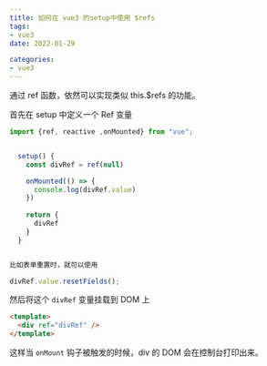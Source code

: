 ```yaml
---
title: 如何在 vue3 的setup中使用 $refs
tags: 
- vue3
date: 2022-01-29

categories:
- vue3
---
```


通过 ref 函数，依然可以实现类似 this.$refs 的功能。

首先在 setup 中定义一个 Ref 变量

```js
import {ref, reactive ,onMounted} from "vue";


  setup() {
    const divRef = ref(null)

    onMounted(() => {
      console.log(divRef.value)
    })
    
    return {
      divRef
    }
  }


比如表单重置时，就可以使用
```

```js
divRef.value.resetFields();
```

然后将这个 `divRef` 变量挂载到 DOM 上

```html
<template>
  <div ref="divRef" />
</template>
```

这样当 `onMount` 钩子被触发的时候，div 的 DOM 会在控制台打印出来。
